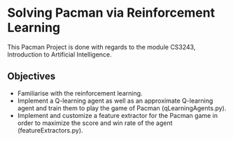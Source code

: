 # Solving Pacman via Reinforcement Learning
This Pacman Project is done with regards to the module CS3243, Introduction to Artificial Intelligence.

## Objectives
- Familiarise with the reinforcement learning.
- Implement a Q-learning agent as well as an approximate Q-learning agent and train them to play the game of Pacman (qLearningAgents.py).
- Implement and customize a feature extractor for the Pacman game in order to maximize the score and win rate of the agent (featureExtractors.py).

